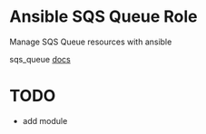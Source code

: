# Ansible SQS Queue Role

Manage SQS Queue resources with ansible

sqs_queue [docs](https://docs.ansible.com/ansible/latest/modules/sqs_queue_module.html)

# TODO
- add module
